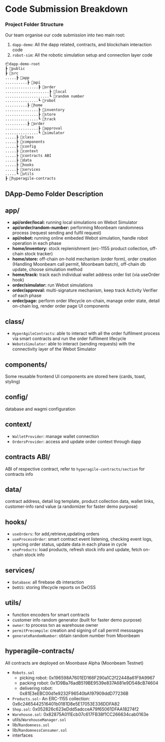 # Code Submission Breakdown

### Project Folder Structure

Our team organise our code submission into two main root: 

1. `dapp-demo`: All the dapp related, contracts, and blockchain interaction code
2. `robot-sim`: All the robotic simulation setup and connection layer code

```bash
📦dapp-demo-root
┣ 📂public
┣ 📂src
.....┣ 📂app
..........┣ 📂api
...............┣ 📂order
....................┣ 📂local
....................┗ 📂random number
...............┗ 📂robot
..........┣ 📂home
...............┣ 📂inventory
...............┣ 📂store
...............┗ 📂track
..........┣ 📂order
...............┣ 📂approval
...............┗ 📂simulator
.....┣ 📂class
.....┣ 📂components
.....┣ 📂config
.....┣ 📂context
.....┣ 📂contracts ABI
.....┣ 📂data
.....┣ 📂hooks
.....┣ 📂services
.....┗ 📂utils
┣ 📂hyperagile-contracts

```

## DApp-Demo Folder Description

## app/

- **api/order/local:** running local simulations on Webot Simulator
- **api/order/random-number:** performing Moonbeam randomness process (request sending and fulfil request)
- **api/robot:** running online embeded Webot simulation, handle robot operation in each phase
- **home/inventory:** stock replenishment (erc-1155 product collection, off-chain stock tracker)
- **home/store:** off-chain on-hold mechanism (order form), order creation (Handling Moonbeam call permit, Moonbeam batch), off-chain db update, choose simulation method
- **home/track:** track each individual wallet address order list (via useOrder hook)
- **order/simulator:** run Webot simulations
- **order/approval:** multi-signature mechanism, keep track Activity Verifier of each phase
- **order/page:** perform order lifecycle on-chain, manage order state, detail on-chain log, render order page UI components

## class/  

- `HyperAgileContracts`: able to interact with all the order fulfilment process via smart contracts and run the order fulfilment lifecycle
- `WebotsSimulator`: able to interact (sending requests) with the connectivity layer of the Webot Simulator

## components/ 

Some reusable frontend UI components are stored here (cards, toast, styling)

## config/

database and wagmi configuration

## context/

- `WalletProvider`: manage wallet connection
- `OrdersProvider`: access and update order context through dapp

## contracts ABI/

ABI of respective contract, refer to `hyperagile-contracts/section` for contracts info

## data/

contract address, detail log template, product collection data, wallet links, customer-info rand value (a randomizer for faster demo purpose)

## hooks/

- `useOrders`: for add,retrieve,updating orders
- `useProcessOrder`: smart contract event listening, checking event logs, syncing order status, update data in each phase in cycle
- `useProducts`: load products, refresh stock info and update, fetch on-chain stock info

## services/

- `Database`: all firebase db interaction
- `DeOSS`: storing lifecycle reports on DeOSS

## utils/

- function encoders for smart contracts
- customer info random generator (built for faster demo purpose)
- `owner`: to process txn as warehouse owner
- `permitPrecompile`: creation and signing of call permit messsages
- `generateRandomNumber`: obtain random number from Moonbeam

## hyperagile-contracts/

All contracts are deployed on Moonbase Alpha (Moonbeam Testnet)

- `Robots.sol`
    - picking robot: 0x196598A7601ED166F290a1C2f22448a61F9A9967
    - packing robot: 0x1D9Ba76adB519BE9539e837A681e9D548cB74604
    - delivering robot: 0x81E3eEBC00d1e9232F96540bA197909ddD77236B
- `Products.sol`- An ERC-1155 collection: 0x6c2465442516401b0181D8e5E17053E336DDFA82
- `Shop.sol`: 0x052826c623eDdd5adcceA79f65061DFAA18274f2
- `Warehouse.sol`: 0x82875A011Ecb07c617FB38f1CC266634cab0163e
- utils/`WarehouseManager.sol`
- lib/`Randomness.sol`
- lib/`RandomnessConsumer.sol`
- interfaces
